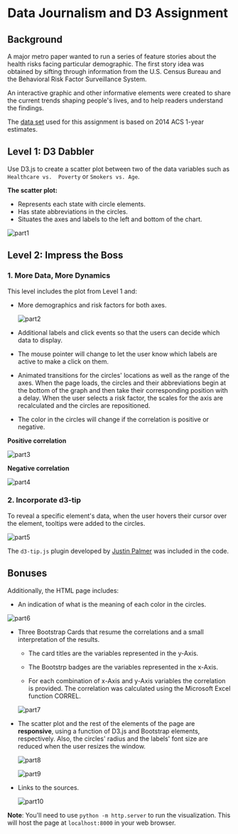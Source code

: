 # Data Journalism and D3 Assignment

## Background

A major metro paper wanted to run a series of feature stories about the health risks facing
particular demographic. The first story idea was obtained by sifting through information from
the U.S. Census Bureau and the Behavioral Risk Factor Surveillance System.

An interactive graphic and other informative elements were created to share the current trends
shaping people's lives, and to help readers understand the findings.

The [data set](data/data.csv) used for this assignment is based on 2014 ACS 1-year estimates.

## Level 1: D3 Dabbler

Use D3.js to create a scatter plot between two of the data variables such as `Healthcare vs. 
Poverty` or `Smokers vs. Age`. 


__The scatter plot:__

  - Represents each state with circle elements.
  - Has state abbreviations in the circles.
  - Situates the axes and labels to the left and bottom of the chart.

   ![part1](images/ob_pov.png)


## Level 2: Impress the Boss 

### 1. More Data, More Dynamics

This level includes the plot from Level 1 and:

  - More demographics and risk factors for both axes.

    ![part2](images/risk_factors.png)

  - Additional labels and click events so that the users can decide which data to display.

  - The mouse pointer will change to let the user know which labels are active to make a click 
  on them.

  - Animated transitions for the circles' locations as well as the range of the axes. 
  When the page loads, the circles and their abbreviations begin at the bottom of the graph
  and then take their corresponding position with a delay. When the user selects a risk
  factor, the scales for the axis are recalculated and the circles are repositioned.
  
  - The color in the circles will change if the correlation is positive or negative.

   __Positive correlation__

   ![part3](images/x_y_pos_cor.png)


 __Negative correlation__

   ![part4](images/x_y_neg_cor.png)


### 2. Incorporate d3-tip

To reveal a specific element's data, when the user hovers their cursor over the element, tooltips were 
added to the circles. 

  ![part5](images/tool_tip.png)

The `d3-tip.js` plugin developed by [Justin Palmer](https://github.com/Caged) was included in the code.


## Bonuses

Additionally, the HTML page includes:

  - An indication of what is the meaning of each color in the circles.
 
   ![part6](images/color_cor.png)


  - Three Bootstrap Cards that resume the correlations and a small interpretation of the 
  results.

    * The card titles are the variables represented in the y-Axis.
 
    * The Bootstrp badges are the variables represented in the x-Axis.

    * For each combination of x-Axis and y-Axis variables the correlation is provided. 
    The correlation was calculated using the Microsoft Excel function CORREL.

     ![part7](images/correlations.png)


  - The scatter plot and the rest of the elements of the page are __responsive__, using a 
  function of D3.js and Bootstrap elements, respectively. Also, the circles' radius and the
  labels' font size are reduced when the user resizes the window.

    ![part8](images/responsive.png)

    ![part9](images/responsive_2.png)

- Links to the sources.

   ![part10](images/sources.png)

__Note__: You'll need to use `python -m http.server` to run the visualization. This will host 
the page at `localhost:8000` in your web browser.
